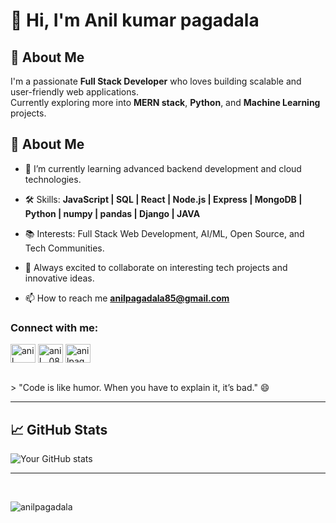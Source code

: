 <h1>👋 Hi, I'm Anil kumar pagadala</h1>

## 📌 About Me
I'm a passionate **Full Stack Developer** who loves building scalable and user-friendly web applications.  
Currently exploring more into **MERN stack**, **Python**, and **Machine Learning** projects.

## 🚀 About Me
- 🌱 I’m currently learning advanced backend development and cloud technologies.
- 🛠️ Skills: **JavaScript | SQL | React | Node.js | Express | MongoDB | Python | numpy | pandas | Django | JAVA**
- 📚 Interests: Full Stack Web Development, AI/ML, Open Source, and Tech Communities.
- 🧩 Always excited to collaborate on interesting tech projects and innovative ideas.

- 📫 How to reach me **anilpagadala85@gmail.com**

<h3 align="left">Connect with me:</h3>
<p align="left">
<a href="https://linkedin.com/in/anil-kumar-pagadala" target="blank"><img align="center" src="https://raw.githubusercontent.com/rahuldkjain/github-profile-readme-generator/master/src/images/icons/Social/linked-in-alt.svg" alt="anil kumar pagadala" height="30" width="40" /></a>
<a href="https://instagram.com/anil__085" target="blank"><img align="center" src="https://raw.githubusercontent.com/rahuldkjain/github-profile-readme-generator/master/src/images/icons/Social/instagram.svg" alt="anil__085" height="30" width="40" /></a>
<a href="https://www.leetcode.com/anilpagadala" target="blank"><img align="center" src="https://raw.githubusercontent.com/rahuldkjain/github-profile-readme-generator/master/src/images/icons/Social/leet-code.svg" alt="anilpagadala" height="30" width="40" /></a>
</p>
<br>
> "Code is like humor. When you have to explain it, it’s bad." 😄

---
## 📈 GitHub Stats
![Your GitHub stats](https://github-readme-stats.vercel.app/api?username=anilpagadala&show_icons=true&theme=radical)

---
<br>

<p><img align="center" src="https://github-readme-stats.vercel.app/api/top-langs?username=anilpagadala&show_icons=true&locale=en&layout=compact" alt="anilpagadala" /></p>
